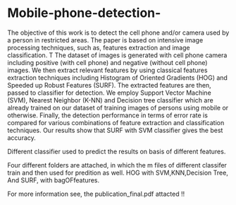 # Mobile-phone-detection-
The objective of this work is to detect the cell phone and/or camera used by a person in restricted areas. 
The paper is based on intensive image processing techniques, such as, features extraction and image classification. T
The dataset of images is generated with cell phone camera including positive (with cell phone) and negative (without cell phone) images. 
We then extract relevant features by using classical features extraction techniques including Histogram of Oriented Gradients (HOG) and Speeded up Robust Features (SURF).
The extracted features are then, passed to classifier for detection. We employ Support Vector Machine (SVM), Nearest Neighbor (K-NN) and Decision tree classifier 
which are already trained on our dataset of training images of persons using mobile or otherwise. 
Finally, the detection performance in terms of error rate is compared for various combinations of feature extraction and classification techniques. 
Our results show that SURF with SVM classifier gives the best accuracy.

Different classifier used to predict the results on basis of different features.

Four different folders are attached, in which the m files of different classifer train and then used for predition as well.
HOG with SVM,KNN,Decision Tree, And SURF, with bagOFfeatures.

For more information see, the publication_final.pdf attacted !!
